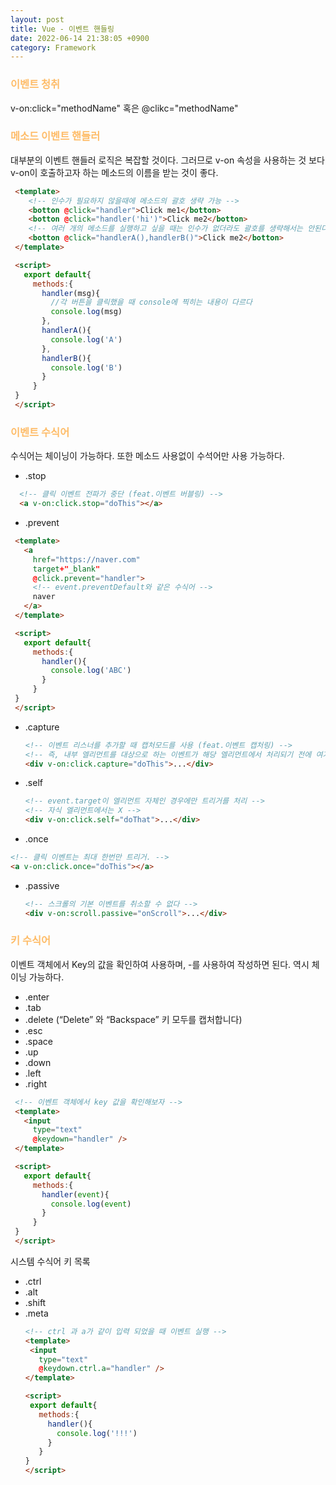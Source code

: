 ```yaml
---
layout: post
title: Vue - 이벤트 핸들링
date: 2022-06-14 21:38:05 +0900
category: Framework
---
```


### <span style="color:#febc68;font-weight:bold">이벤트 청취</span>  
 v-on:click="methodName" 혹은 @clikc="methodName"


### <span style="color:#febc68;font-weight:bold">메소드 이벤트 핸들러</span>  
대부분의 이벤트 핸들러 로직은 복잡할 것이다. 그러므로 v-on 속성을 사용하는 것 보다 v-on이 호출하고자 하는 메소드의 이름을 받는 것이 좋다.

 ```html
  <template>
     <!-- 인수가 필요하지 않을때에 메소드의 괄호 생략 가능 -->
     <botton @click="handler">Click me1</botton>
     <botton @click="handler('hi')">Click me2</botton>
     <!-- 여러 개의 메소드를 실행하고 싶을 때는 인수가 없더라도 괄호를 생략해서는 안된다. -->
     <botton @click="handlerA(),handlerB()">Click me2</botton>
  </template>

  <script>
    export default{
      methods:{
        handler(msg){
          //각 버튼을 클릭했을 때 console에 찍히는 내용이 다르다
          console.log(msg)
        },
        handlerA(){
          console.log('A')
        },
        handlerB(){
          console.log('B')
        }
      }
  }
  </script>
  ``` 
### <span style="color:#febc68;font-weight:bold">이벤트 수식어</span> 
수식어는 체이닝이 가능하다. 또한 메소드 사용없이 수석어만 사용 가능하다.
- .stop
```html
  <!-- 클릭 이벤트 전파가 중단 (feat.이벤트 버블링) -->
  <a v-on:click.stop="doThis"></a>
```
- .prevent
 ```html
  <template>
    <a 
      href="https://naver.com"
      target+"_blank"
      @click.prevent="handler">
      <!-- event.preventDefault와 같은 수식어 -->
      naver  
    </a>
  </template>

  <script>
    export default{
      methods:{
        handler(){
          console.log('ABC')
        }
      }
  }
  </script>
  ```
- .capture

  ```html
  <!-- 이벤트 리스너를 추가할 때 캡처모드를 사용 (feat.이벤트 캡처링) -->
  <!-- 즉, 내부 엘리먼트를 대상으로 하는 이벤트가 해당 엘리먼트에서 처리되기 전에 여기서 처리 -->
  <div v-on:click.capture="doThis">...</div>
  ```

- .self

  ```html
  <!-- event.target이 엘리먼트 자체인 경우에만 트리거를 처리 -->
  <!-- 자식 엘리먼트에서는 X -->
  <div v-on:click.self="doThat">...</div>
  ```
- .once
```html
<!-- 클릭 이벤트는 최대 한번만 트리거. -->
<a v-on:click.once="doThis"></a>
```
- .passive

  ```html
  <!-- 스크롤의 기본 이벤트를 취소할 수 없다 -->
  <div v-on:scroll.passive="onScroll">...</div>
  ```

### <span style="color:#febc68;font-weight:bold">키 수식어</span> 
 이벤트 객체에서 Key의 값을 확인하여 사용하며, -를 사용하여 작성하면 된다. 역시 체이닝 가능하다.

- .enter
- .tab
- .delete (“Delete” 와 “Backspace” 키 모두를 캡처합니다)
- .esc
- .space
- .up
- .down
- .left
- .right


 ```html
  <!-- 이벤트 객체에서 key 값을 확인해보자 -->
  <template>
    <input 
      type="text"
      @keydown="handler" />
  </template>

  <script>
    export default{
      methods:{
        handler(event){
          console.log(event)
        }
      }
  }
  </script>
  ```
   시스템 수식어 키 목록
- .ctrl
- .alt
- .shift
- .meta
   ```html
  <!-- ctrl 과 a가 같이 입력 되었을 때 이벤트 실행 -->
  <template>
    <input 
      type="text"
      @keydown.ctrl.a="handler" />
  </template>

  <script>
    export default{
      methods:{
        handler(){
          console.log('!!!')
        }
      }
  }
  </script> 
  ```
